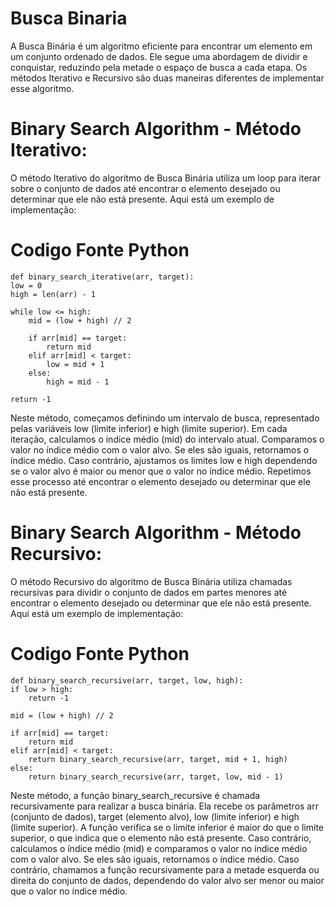 # Busca Binaria

A Busca Binária é um algoritmo eficiente para encontrar um elemento em um conjunto ordenado de dados. Ele segue uma abordagem de dividir e conquistar, reduzindo pela metade o espaço de busca a cada etapa. Os métodos Iterativo e Recursivo são duas maneiras diferentes de implementar esse algoritmo.

# Binary Search Algorithm - Método Iterativo:
O método Iterativo do algoritmo de Busca Binária utiliza um loop para iterar sobre o conjunto de dados até encontrar o elemento desejado ou determinar que ele não está presente. Aqui está um exemplo de implementação:
    
# Codigo Fonte Python

    def binary_search_iterative(arr, target):
    low = 0
    high = len(arr) - 1

    while low <= high:
        mid = (low + high) // 2

        if arr[mid] == target:
            return mid
        elif arr[mid] < target:
            low = mid + 1
        else:
            high = mid - 1

    return -1

Neste método, começamos definindo um intervalo de busca, representado pelas variáveis low (limite inferior) e high (limite superior). Em cada iteração, calculamos o índice médio (mid) do intervalo atual. Comparamos o valor no índice médio com o valor alvo. Se eles são iguais, retornamos o índice médio. Caso contrário, ajustamos os limites low e high dependendo se o valor alvo é maior ou menor que o valor no índice médio. Repetimos esse processo até encontrar o elemento desejado ou determinar que ele não está presente.

# Binary Search Algorithm - Método Recursivo:
O método Recursivo do algoritmo de Busca Binária utiliza chamadas recursivas para dividir o conjunto de dados em partes menores até encontrar o elemento desejado ou determinar que ele não está presente. Aqui está um exemplo de implementação:

# Codigo Fonte Python

    def binary_search_recursive(arr, target, low, high):
    if low > high:
        return -1

    mid = (low + high) // 2

    if arr[mid] == target:
        return mid
    elif arr[mid] < target:
        return binary_search_recursive(arr, target, mid + 1, high)
    else:
        return binary_search_recursive(arr, target, low, mid - 1)

Neste método, a função binary_search_recursive é chamada recursivamente para realizar a busca binária. Ela recebe os parâmetros arr (conjunto de dados), target (elemento alvo), low (limite inferior) e high (limite superior). A função verifica se o limite inferior é maior do que o limite superior, o que indica que o elemento não está presente. Caso contrário, calculamos o índice médio (mid) e comparamos o valor no índice médio com o valor alvo. Se eles são iguais, retornamos o índice médio. Caso contrário, chamamos a função recursivamente para a metade esquerda ou direita do conjunto de dados, dependendo do valor alvo ser menor ou maior que o valor no índice médio.